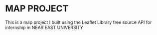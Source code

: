# MAP PROJECT

This is a map project I built using the Leaflet Library free source API for internship in NEAR EAST UNIVERSITY

